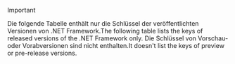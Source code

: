 
> [!IMPORTANT]
> <span data-ttu-id="d778f-101">Die folgende Tabelle enthält nur die Schlüssel der veröffentlichten Versionen von .NET Framework.</span><span class="sxs-lookup"><span data-stu-id="d778f-101">The following table lists the keys of released versions of the .NET Framework only.</span></span> <span data-ttu-id="d778f-102">Die Schlüssel von Vorschau- oder Vorabversionen sind nicht enthalten.</span><span class="sxs-lookup"><span data-stu-id="d778f-102">It doesn't list the keys of preview or pre-release versions.</span></span>

